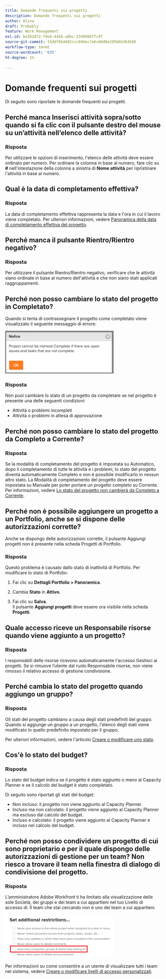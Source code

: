 ```yaml
---
title: Domande frequenti sui progetti
description: Domande frequenti sui progetti
author: Alina
draft: Probably
feature: Work Management
exl-id: be262d72-f4e4-4426-a6bc-23499667fc97
source-git-commit: 15ddf6b4d82ccc694ec7a6c60d8e2d5b6b3645d6
workflow-type: tm+mt
source-wordcount: '625'
ht-degree: 1%

---
```


# Domande frequenti sui progetti

Di seguito sono riportate le domande frequenti sui progetti.

## Perché manca Inserisci attività sopra/sotto quando si fa clic con il pulsante destro del mouse su un’attività nell’elenco delle attività?

### Risposta

Per utilizzare le opzioni di inserimento, l&#39;elenco delle attività deve essere ordinato per numero. Per ordinare la colonna in base al numero, fare clic su **#** nell&#39;intestazione della colonna a sinistra di **Nome attività** per ripristinare l&#39;attività in base al numero.

## Qual è la data di completamento effettiva?

### Risposta

La data di completamento effettiva rappresenta la data e l&#39;ora in cui il lavoro viene completato. Per ulteriori informazioni, vedere [Panoramica della data di completamento effettiva del progetto](../../../manage-work/projects/planning-a-project/project-actual-completion-date.md).

## Perché manca il pulsante Rientro/Rientro negativo?

### Risposta

Per utilizzare il pulsante Rientro/Rientro negativo, verificare che le attività siano ordinate in base al numero dell&#39;attività e che non siano stati applicati raggruppamenti.

## Perché non posso cambiare lo stato del progetto in Completato?

Quando si tenta di contrassegnare il progetto come completato viene visualizzato il seguente messaggio di errore:

![Project_FAQ_Complete_Error_message.png](assets/project-faq-complete-error-message-350x138.png)

### Risposta

Non puoi cambiare lo stato di un progetto da completare se nel progetto è presente una delle seguenti condizioni:

* Attività o problemi incompleti
* Attività o problemi in attesa di approvazione

## Perché non posso cambiare lo stato del progetto da Completo a Corrente?

### Risposta

Se la modalità di completamento del progetto è impostata su Automatico, dopo il completamento di tutte le attività e i problemi, lo stato del progetto diventa automaticamente Completo e non è possibile modificarlo in nessun altro stato. La Modalità di completamento del progetto deve essere impostata su Manuale per poter portare un progetto completo su Corrente. Per informazioni, vedere [Lo stato del progetto non cambierà da Completo a Corrente](../../../manage-work/projects/tips-tricks-and-troubleshooting/project-status-does-not-change-from-complete-to-current.md).

## Perché non è possibile aggiungere un progetto a un Portfolio, anche se si dispone delle autorizzazioni corrette?

Anche se dispongo delle autorizzazioni corrette, il pulsante Aggiungi progetti non è presente nella scheda Progetti di Portfolio.

### Risposta

Questo problema è causato dallo stato di inattività di Portfolio. Per modificare lo stato di Portfolio:

1. Fai clic su **Dettagli Portfolio > Panoramica**.
1. Cambia **Stato** in **Attivo.**

1. Fai clic su **Salva**.\
   Il pulsante **Aggiungi progetti** deve essere ora visibile nella scheda **Progetti**.

## Quale accesso riceve un Responsabile risorse quando viene aggiunto a un progetto?

### Risposta

I responsabili delle risorse ricevono automaticamente l&#39;accesso Gestisci ai progetti. Se si rimuove l’utente dal ruolo Responsabile risorse, non viene rimosso il relativo accesso di gestione condivisione.

## Perché cambia lo stato del progetto quando aggiungo un gruppo?

### Risposta

Gli stati del progetto cambiano a causa degli stati predefiniti del gruppo. Quando si aggiunge un gruppo a un progetto, l&#39;elenco degli stati viene modificato in quello predefinito impostato per il gruppo.

Per ulteriori informazioni, vedere l&#39;articolo [Creare o modificare uno stato](../../../administration-and-setup/customize-workfront/creating-custom-status-and-priority-labels/create-or-edit-a-status.md).

## Cos&#39;è lo stato del budget?

### Risposta

Lo stato del budget indica se il progetto è stato aggiunto o meno al Capacity Planner e se il calcolo del budget è stato completato.

Di seguito sono riportati gli stati del budget:

* Non incluso: il progetto non viene aggiunto al Capacity Planner.
* Incluso ma non calcolato: il progetto viene aggiunto al Capacity Planner ma escluso dal calcolo del budget.
* Incluso e calcolato: il progetto viene aggiunto al Capacity Planner e incluso nel calcolo del budget.

## Perché non posso condividere un progetto di cui sono proprietario e per il quale dispongo delle autorizzazioni di gestione per un team? Non riesco a trovare il team nella finestra di dialogo di condivisione del progetto.

### Risposta

L’amministratore Adobe Workfront ti ha limitato alla visualizzazione delle sole Società, dei gruppi e dei team a cui appartieni nel tuo Livello di accesso di. Il team che stai cercando non è uno dei team a cui appartieni.

![Visualizza solo team, gruppi e società a cui appartengono](assets/view-only-team-groups-companies-they-belong-to-350x141.png)

Per informazioni su come consentire a un utente di visualizzare tutti i team nel sistema, vedere [Creare o modificare livelli di accesso personalizzati](../../../administration-and-setup/add-users/configure-and-grant-access/create-modify-access-levels.md).
